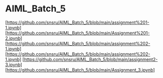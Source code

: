 # AIML_Batch_5
[https://github.com/snsru/AIML_Batch_5/blob/main/assignment%201-1.ipynb]
[https://github.com/snsru/AIML_Batch_5/blob/main/Assignment%201-2.ipynb]
[https://github.com/snsru/AIML_Batch_5/blob/main/assignment%202-1.ipynb]
[https://github.com/snsru/AIML_Batch_5/blob/main/assignment%202-1.ipynb]
[https://github.com/snsru/AIML_Batch_5/blob/main/assignment2-3.ipynb]
[https://github.com/snsru/AIML_Batch_5/blob/main/Assignment_3.ipynb]
